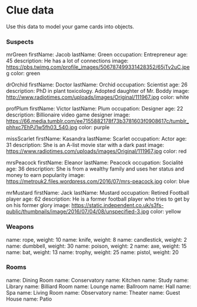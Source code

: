 # Clue data

Use this data to model your game cards into objects.

### Suspects

mrGreen 
firstName: Jacob 
lastName: Green
occupation: Entrepreneur
age: 45 
description: He has a lot of connections
image: https://pbs.twimg.com/profile_images/506787499331428352/65jTv2uC.jpeg 
color: green 

drOrchid
firstName: Doctor
lastName: Orchid
occupation: Scientist
age: 26
description: PhD in plant toxicology. Adopted daughter of Mr. Boddy
image: http://www.radiotimes.com/uploads/images/Original/111967.jpg
color: white

profPlum
firstName: Victor
lastName: Plum
occupation: Designer
age: 22
description: Billionaire video game designer
image: https://66.media.tumblr.com/ee7155882178f73b3781603f0908617c/tumblr_phhxc7EhPJ1w5fh03_540.jpg 
color: purple

missScarlet
firstName: Kasandra
lastName: Scarlet
occupation: Actor
age: 31
description: She is an A-list movie star with a dark past
image: https://www.radiotimes.com/uploads/images/Original/111967.jpg
color: red

mrsPeacock
firstName: Eleanor
lastName: Peacock
occupation: Socialité
age: 36
description: She is from a wealthy family and uses her status and money to earn popularity
image: https://metrouk2.files.wordpress.com/2016/07/mrs-peacock.jpg
color: blue

mrMustard
firstName: Jack
lastName: Mustard
occupation: Retired Football player
age: 62
description: He is a former football player who tries to get by on his former glory
image: https://static.independent.co.uk/s3fs-public/thumbnails/image/2016/07/04/08/unspecified-3.jpg
color: yellow

### Weapons

name: rope, 
weight: 10
name: knife, 
weight: 8
name: candlestick, 
weight: 2
name: dumbbell, 
weight: 30
name: poison, 
weight: 2
name: axe, 
weight: 15
name: bat, 
weight: 13
name: trophy, 
weight: 25
name: pistol, 
weight: 20

### Rooms

name: Dining Room
name: Conservatory
name: Kitchen
name: Study
name: Library
name: Billiard Room
name: Lounge
name: Ballroom
name: Hall
name: Spa
name: Living Room
name: Observatory
name: Theater
name: Guest House
name: Patio